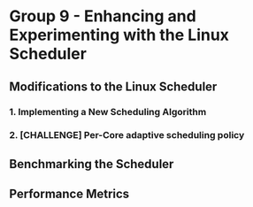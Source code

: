 # Group 9 - Enhancing and Experimenting with the Linux Scheduler

## Modifications to the Linux Scheduler

### 1. Implementing a New Scheduling Algorithm

### 2. [CHALLENGE] Per-Core adaptive scheduling policy

## Benchmarking the Scheduler



## Performance Metrics